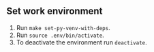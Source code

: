 ## Set work environment

1. Run `make set-py-venv-with-deps`.
2. Run `source .env/bin/activate`.
3. To deactivate the environment run `deactivate`.

